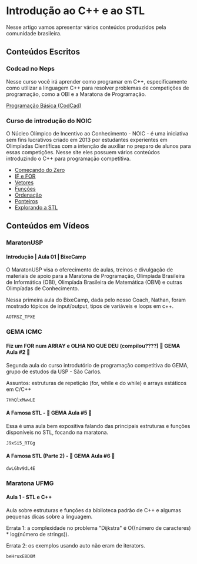 # Introdução ao C++ e ao STL

Nesse artigo vamos apresentar vários conteúdos produzidos pela comunidade brasileira.

## Conteúdos Escritos

### Codcad no Neps

Nesse curso você irá aprender como programar em C++, especificamente como utilizar a linguagem C++ para resolver problemas de competições de programação, como a OBI e a Maratona de Programação.

[Programação Básica (CodCad)](https://neps.academy/br/course/6)

### Curso de introdução do NOIC

O Núcleo Olímpico de Incentivo ao Conhecimento - NOIC - é uma iniciativa sem fins lucrativos criado em 2013 por estudantes experientes em Olimpíadas Científicas com a intenção de auxiliar no preparo de alunos para essas competições. Nesse site eles possuem vários conteúdos introduzindo o C++ para programação competitiva.

- [Começando do Zero](https://noic.com.br/materiais-informatica/curso/basic-01/)
- [IF e FOR](https://noic.com.br/materiais-informatica/curso/basic-02/)
- [Vetores](https://noic.com.br/materiais-informatica/curso/basic-03/)
- [Funções](https://noic.com.br/materiais-informatica/curso/basic-04/)
- [Ordenação](https://noic.com.br/materiais-informatica/curso/basic-05/)
- [Ponteiros](https://noic.com.br/materiais-informatica/curso/basic-06/)
- [Explorando a STL](https://noic.com.br/materiais-informatica/curso/data-structures-guide/)

## Conteúdos em Vídeos

### MaratonUSP

#### Introdução | Aula 01 | BixeCamp

O MaratonUSP visa o oferecimento de aulas, treinos e divulgação de materiais de apoio para a Maratona de Programação, Olimpíada Brasileira de Informática (OBI), Olimpíada Brasileira de Matemática (OBM) e outras Olimpíadas de Conhecimento.

Nessa primeira aula do BixeCamp, dada pelo nosso Coach, Nathan, foram mostrado tópicos de input/output, tipos de variáveis e loops em c++.

```youtube
AOTRSZ_TPXE
```

### GEMA ICMC

#### Fiz um FOR num ARRAY e OLHA NO QUE DEU (compilou????) 🎈 GEMA Aula #2 🎈

Segunda aula do curso introdutório de programação competitiva do GEMA, grupo de estudos da USP - São Carlos.

Assuntos: estruturas de repetição (for, while e do while) e arrays estáticos em C/C++

```youtube
7HhQlxMwwLE
```

#### A Famosa STL - 🎈 GEMA Aula #5 🎈

Essa é uma aula bem expositiva falando das principais estruturas e funções disponíveis no STL, focando na maratona.

```youtube
J9xSi5_RTGg
```

#### A Famosa STL (Parte 2) - 🎈 GEMA Aula #6 🎈

```youtube
dwLGhv9dL4E
```

### Maratona UFMG

#### Aula 1 - STL e C++

Aula sobre estruturas e funções da biblioteca padrão de C++ e algumas pequenas dicas sobre a linguagem.

Errata 1: a complexidade no problema "Dijkstra" é O((número de caracteres) * log(número de strings)).

Errata 2: os exemplos usando auto não eram de iterators.

```youtube
beHruxE8D0M
```